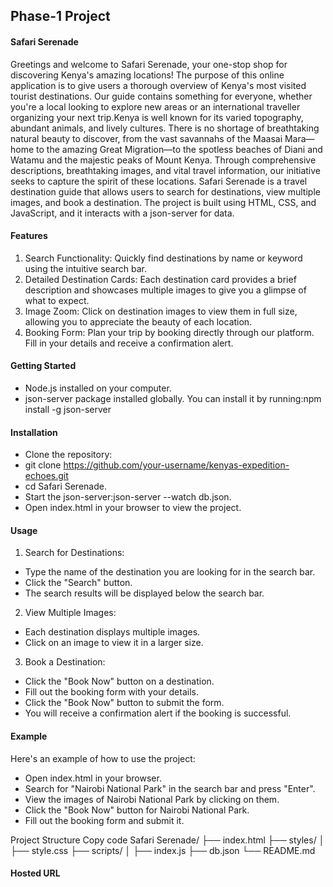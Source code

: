 ## Phase-1 Project
#### Safari Serenade 
Greetings and welcome to Safari Serenade, your one-stop shop for discovering Kenya's amazing locations! The purpose of this online application is to give users a thorough overview of Kenya's most visited tourist destinations. Our guide contains something for everyone, whether you're a local looking to explore new areas or an international traveller organizing your next trip.Kenya is well known for its varied topography, abundant animals, and lively cultures. There is no shortage of breathtaking natural beauty to discover, from the vast savannahs of the Maasai Mara—home to the amazing Great Migration—to the spotless beaches of Diani and Watamu and the majestic peaks of Mount Kenya. Through comprehensive descriptions, breathtaking images, and vital travel information, our initiative seeks to capture the spirit of these locations.
Safari Serenade is a travel destination guide that allows users to search for destinations, view multiple images,  and book a destination. The project is built using HTML, CSS, and JavaScript, and it interacts with a json-server for data.

#### Features
1. Search Functionality: Quickly find destinations by name or keyword using the intuitive search bar.
2. Detailed Destination Cards: Each destination card provides a brief description and showcases multiple images to give you a glimpse of what to expect.
3. Image Zoom: Click on destination images to view them in full size, allowing you to appreciate the beauty of each location.
4. Booking Form: Plan your trip by booking directly through our platform. Fill in your details and receive a confirmation alert.

#### Getting Started
* Node.js installed on your computer. 
* json-server package installed globally. You can install it by running:npm install -g json-server

#### Installation
* Clone the repository:
* git clone https://github.com/your-username/kenyas-expedition-echoes.git
* cd Safari Serenade.
* Start the json-server:json-server --watch db.json.
* Open index.html in your browser to view the project.

#### Usage
1. Search for Destinations:
* Type the name of the destination you are looking for in the search bar.
* Click the "Search" button.
* The search results will be displayed below the search bar.

2. View Multiple Images:
* Each destination displays multiple images.
* Click on an image to view it in a larger size.

3. Book a Destination:
* Click the "Book Now" button on a destination.
* Fill out the booking form with your details.
* Click the "Book Now" button to submit the form.
* You will receive a confirmation alert if the booking is successful.

#### Example
Here's an example of how to use the project:
* Open index.html in your browser.
* Search for "Nairobi National Park" in the search bar and press "Enter".
* View the images of Nairobi National Park by clicking on them.
* Click the "Book Now" button for Nairobi National Park.
* Fill out the booking form and submit it.


Project Structure
Copy code
Safari Serenade/
├── index.html
├── styles/
│   ├── style.css
├── scripts/
│   ├── index.js
├── db.json
└── README.md

#### Hosted URL

